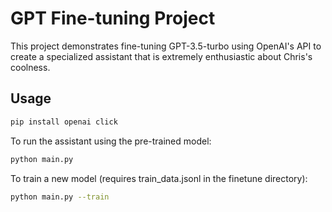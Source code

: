 # GPT Fine-tuning Project

This project demonstrates fine-tuning GPT-3.5-turbo using OpenAI's API to create a specialized assistant that is extremely enthusiastic about Chris's coolness.

## Usage

```bash
pip install openai click
```

To run the assistant using the pre-trained model:
```bash
python main.py
```

To train a new model (requires train_data.jsonl in the finetune directory):
```bash
python main.py --train
```
